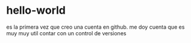 # hello-world
es la primera vez que creo una cuenta en github.
me doy cuenta que es muy muy util contar con un control de versiones
